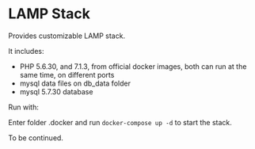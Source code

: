 # LAMP Stack
Provides customizable LAMP stack.

It includes:
 * PHP 5.6.30, and 7.1.3, from official docker images, both can run at the same time, on different ports
 * mysql data files on db_data folder
 * mysql 5.7.30 database

Run with:

Enter folder .docker and run `docker-compose up -d` to start the stack.

To be continued.
